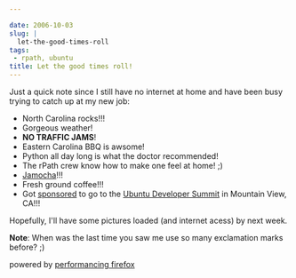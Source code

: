 ```yaml
---

date: 2006-10-03
slug: |
  let-the-good-times-roll
tags:
 - rpath, ubuntu
title: Let the good times roll!
---
```


Just a quick note since I still have no internet at home and have been
busy trying to catch up at my new job:

-   North Carolina rocks!!!
-   Gorgeous weather!
-   **NO TRAFFIC JAMS**!
-   Eastern Carolina BBQ is awsome!
-   Python all day long is what the doctor recommended!
-   The rPath crew know how to make one feel at home! ;)
-   [Jamocha](http://www.goodberrys.com/html/goodberry_s_flavor_of_the_day.html)!!!
-   Fresh ground coffee!!!
-   Got
    [sponsored](https://wiki.ubuntu.com/UbuntuDeveloperSummitMountainView/Attendees)
    to go to the [Ubuntu Developer
    Summit](https://wiki.ubuntu.com/UbuntuDeveloperSummitMountainView)
    in Mountain View, CA!!!

Hopefully, I'll have some pictures loaded (and internet acess) by next
week.

**Note**: When was the last time you saw me use so many exclamation
marks before? ;)

powered by [performancing firefox](http://performancing.com/firefox)
